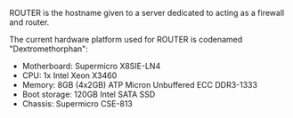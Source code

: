 ROUTER is the hostname given to a server dedicated to acting as a firewall and router.

The current hardware platform used for ROUTER is codenamed "Dextromethorphan":

- Motherboard: Supermicro X8SIE-LN4
- CPU: 1x Intel Xeon X3460
- Memory: 8GB (4x2GB) ATP Micron Unbuffered ECC DDR3-1333
- Boot storage: 120GB Intel SATA SSD
- Chassis: Supermicro CSE-813

